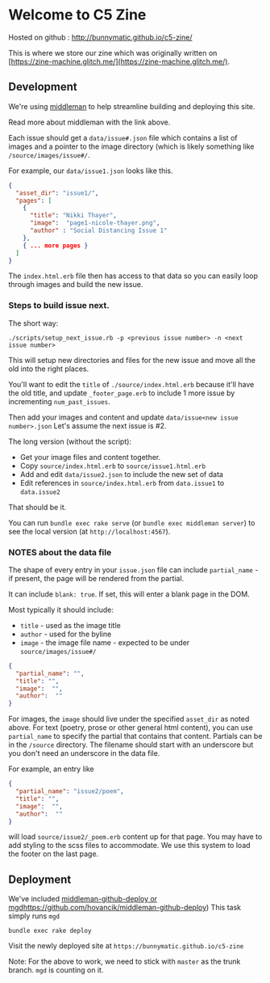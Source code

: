 Welcome to C5 Zine
=================

Hosted on github : http://bunnymatic.github.io/c5-zine/

This is where we store our zine which was originally
written on [https://zine-machine.glitch.me/](https://zine-machine.glitch.me/).


Development
-----------

We're using [middleman](https://middlemanapp.com/) to help streamline
building and deploying this site.

Read more about middleman with the link above.

Each issue should get a `data/issue#.json` file which contains a list
of images and a pointer to the image directory (which is likely something
like `/source/images/issue#/`.

For example, our `data/issue1.json` looks like this.

```json
{
  "asset_dir": "issue1/",
  "pages": [
    {
      "title": "Nikki Thayer",
      "image":  "page1-nicole-thayer.png",
      "author" : "Social Distancing Issue 1"
    },
    { ... more pages }
  ]
}
```

The `index.html.erb` file then has access to that data so you can easily
loop through images and build the new issue.

### Steps to build issue next.

The short way:

```
./scripts/setup_next_issue.rb -p <previous issue number> -n <next issue number>
```

This will setup new directories and files for the new issue and move all the old into the right places.

You'll want to edit the `title` of `./source/index.html.erb` because it'll have the old title, and update `_footer_page.erb` to include 1 more issue by incrementing `num_past_issues`.

Then add your images and content and update `data/issue<new issue number>.json`
Let's assume the next issue is #2.

The long version (without the script):

* Get your image files and content together.
* Copy `source/index.html.erb` to `source/issue1.html.erb`
* Add and edit `data/issue2.json` to include the new set of data
* Edit references in `source/index.html.erb` from `data.issue1` to `data.issue2`

That should be it.

You can run `bundle exec rake serve` (or `bundle exec middleman server`) to see the local version (at `http://localhost:4567`).

### NOTES about the data file

The shape of every entry in your `issue.json` file can include `partial_name` - if present, the page will be rendered from the partial.

It can include `blank: true`.  If set, this will enter a blank page in the DOM.

Most typically it should include:
* `title` - used as the image title
* `author` - used for the byline
* `image` - the image file name - expected to be under `source/images/issue#/`

```json
{
  "partial_name": "",
  "title": "",
  "image":  "",
  "author":  ""
}
```

For images, the `image` should live under the specified `asset_dir` as noted above.
For text (poetry, prose or other general html content), you can use `partial_name`
to specify the partial that contains that content.  Partials can be in the `/source`
directory.  The filename should start with an underscore but you don't need an
underscore in the data file.

For example, an entry like
```json
{
  "partial_name": "issue2/poem",
  "title": "",
  "image":  "",
  "author":  ""
}
```

will load `source/issue2/_poem.erb` content up for that page.  You may have to add
styling to the scss files to accommodate.  We use this system to load the footer
on the last page.

Deployment
----------

We've included [middleman-github-deploy or mgd](https://github.com/hovancik/middleman-github-deploy)https://github.com/hovancik/middleman-github-deploy)
This task simply runs `mgd`

`bundle exec rake deploy`

Visit the newly deployed site at `https://bunnymatic.github.io/c5-zine`

Note: For the above to work, we need to stick with `master` as the trunk branch.  `mgd` is counting on it.
